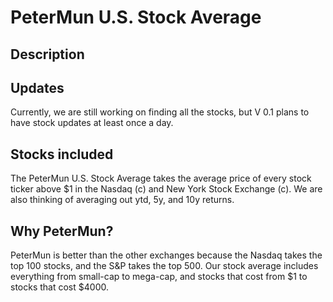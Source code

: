# PeterMun U.S. Stock Average

## Description


## Updates
Currently, we are still working on finding all the stocks, but V 0.1 plans to have stock updates at least once a day. 

## Stocks included
The PeterMun U.S. Stock Average takes the average price of every stock ticker above $1 in the Nasdaq (c) and New York Stock Exchange (c). We are also thinking of averaging out ytd, 5y, and 10y returns.

## Why PeterMun?
PeterMun is better than the other exchanges because the Nasdaq takes the top 100 stocks, and the S&P takes the top 500. Our stock average includes everything from small-cap to mega-cap, and stocks that cost from $1 to stocks that cost $4000.